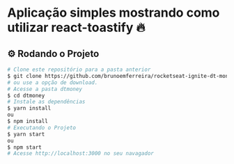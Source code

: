 # Aplicação simples mostrando como utilizar react-toastify 🔥

<!-- Imagem do projeto rodando 
<div align="center">
  <img src="./Assets/ignite.png">
</div>-->

## ⚙️ Rodando o Projeto
```bash
# Clone este repositório para a pasta anterior
$ git clone https://github.com/brunoemferreira/rocketseat-ignite-dt-money.git
# ou use a opção de download.
# Acesse a pasta dtmoney
$ cd dtmoney
# Instale as dependências
$ yarn install
ou
$ npm install
# Executando o Projeto
$ yarn start 
ou
$ npm start
# Acesse http://localhost:3000 no seu navagador
```
